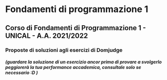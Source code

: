 # Fondamenti di programmazione 1

## Corso di Fondamenti di Programmazione 1 - UNICAL - A.A. 2021/2022

### Proposte di soluzioni agli esercizi di Domjudge

###### ***(guardare la soluzione di un esercizio ancor prima di provare a svolgerlo peggiorerà la tua performance accademica, consultale solo se necessario :D )***

